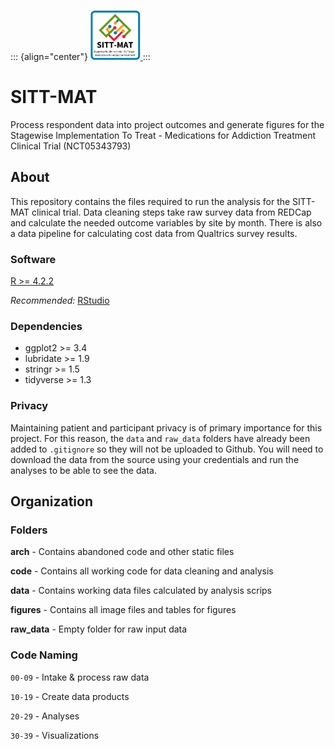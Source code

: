 ::: {align="center"}
<a href="https://github.com/samjaros-stanford/SITT-MAT"> <img src="arch/SITT-MAT_logo.jpeg" alt="SITT-MAT Project Logo" width="80" height="80"/> </a>
:::

# SITT-MAT

Process respondent data into project outcomes and generate figures for the Stagewise Implementation To Treat - Medications for Addiction Treatment Clinical Trial (NCT05343793)

## About

This repository contains the files required to run the analysis for the SITT-MAT clinical trial. Data cleaning steps take raw survey data from REDCap and calculate the needed outcome variables by site by month. There is also a data pipeline for calculating cost data from Qualtrics survey results.

### Software

[R \>= 4.2.2](https://cran.r-project.org/)

*Recommended:* [RStudio](https://posit.co/download/rstudio-desktop/)

### Dependencies

-   ggplot2 \>= 3.4
-   lubridate \>= 1.9
-   stringr \>= 1.5
-   tidyverse \>= 1.3

### Privacy

Maintaining patient and participant privacy is of primary importance for this project. For this reason, the `data` and `raw_data` folders have already been added to `.gitignore` so they will not be uploaded to Github. You will need to download the data from the source using your credentials and run the analyses to be able to see the data.

## Organization

### Folders

**arch** - Contains abandoned code and other static files

**code** - Contains all working code for data cleaning and analysis

**data** - Contains working data files calculated by analysis scrips

**figures** - Contains all image files and tables for figures

**raw_data** - Empty folder for raw input data

### Code Naming

`00-09` - Intake & process raw data

`10-19` - Create data products

`20-29` - Analyses

`30-39` - Visualizations
